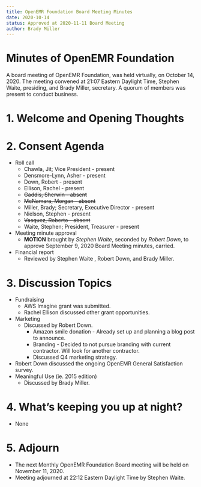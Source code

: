 ```yaml
---
title: OpenEMR Foundation Board Meeting Minutes
date: 2020-10-14
status: Approved at 2020-11-11 Board Meeting
author: Brady Miller
---
```


# Minutes of OpenEMR Foundation

A board meeting of OpenEMR Foundation, was held virtually, on October 14, 2020. The meeting
convened at 21:07 Eastern Daylight Time, Stephen Waite, presiding, and Brady Miller,
secretary. A quorum of members was present to conduct business.

# 1. Welcome and Opening Thoughts

# 2. Consent Agenda
  - Roll call
    - Chawla, Jit; Vice President - present
    - Densmore-Lynn, Asher - present
    - Down, Robert - present
    - Ellison, Rachel - present 
    - ~~Gaddis, Sherwin - absent~~
    - ~~McNamara, Morgan - absent~~
    - Miller, Brady; Secretary, Executive Director - present
    - Nielson, Stephen - present
    - ~~Vasquez, Roberto - absent~~
    - Waite, Stephen; President, Treasurer - present
  - Meeting minute approval
    - **MOTION** brought by _Stephen Waite_, seconded by _Robert Down_, to approve September 9, 2020 Board Meeting minutes, carried.
  - Financial report
    - Reviewed by Stephen Waite , Robert Down, and Brady Miller.

# 3. Discussion Topics
  - Fundraising
    - AWS Imagine grant was submitted.
    - Rachel Ellison discussed other grant opportunities.
  - Marketing
    - Discussed by Robert Down.
      - Amazon smile donation - Already set up and planning a blog post to announce.
      - Branding - Decided to not pursue branding with current contractor. Will look for another contractor.
      - Discussed Q4 marketing strategy.
  - Robert Down discussed the ongoing OpenEMR General Satisfaction survey.
  - Meaningful Use (ie. 2015 edition)
    - Discussed by Brady Miller.

# 4. What’s keeping you up at night?
  - None

# 5. Adjourn
  - The next Monthly OpenEMR Foundation Board meeting will be held on November 11, 2020.
  - Meeting adjourned at 22:12 Eastern Daylight Time by Stephen Waite.
